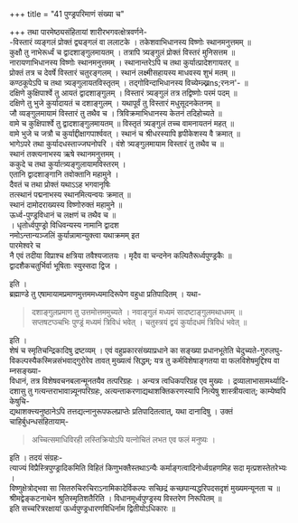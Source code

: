 +++
title = "41 पुण्ड्रपरिमाणं संख्या च"

+++
तथा पारमेष्ठ्यसंहितायां शारीरभगवत्क्षेत्रवर्णने-  
-विस्तारं व्यङ्गलं प्रोक्तं द्व्यङ्गलं वा ललाटके । तकेशवाभिधानस्य विष्णोः स्थानमनुत्तमम् ॥  
कुक्षौ तु नाभेरूर्ध्वं च द्वादशाङ्गुलमायतम् । तत्रापि त्र्यङ्गुलं प्रोक्तं विस्तरं मुनिसत्तम ॥  
नारायणाभिधानस्य विष्णोः स्थानमनुत्तमम् । स्थानान्तरेऽपि च तथा कुर्यात्प्रादेशगायतर् ॥  
प्रोक्तं तत्र च देवर्षे विस्तारं चतुरङ्गलम् । स्थानं लक्ष्मीसहायस्य माधवस्य शुभं मतम् ॥  
कण्ठकूपेऽपि च तथा त्र्यङ्गुलायतविस्तृतम् । तद्गोविन्दाभिधानस्य विच्येम्न्न्ख्नns;रनःन'- ॥  
दक्षिणे कुक्षिपार्श्वे तु आयतं द्वादशाङ्गुलम् । विस्तारं त्र्यङ्गुलं तत्र तद्विष्णोः परमं पदम् ॥  
दक्षिणे तु भुजे कुर्यादायतं च दशाङ्गुलम् । यथापूर्वं तु विस्तारं मधुसूदनकेतनम् ॥  
जौ व्यङ्गुलमायामं विस्तारं तु तथैव च । त्रिविक्रमाभिधानस्य केतनं तदिहोच्यते ॥  
वामे च कुक्षिपार्श्वे तु द्वादशाङ्गुलमायतम् ॥ विस्तृतं त्र्यङ्गुलं तच्च वामनायतनं महत् ॥  
वामे भुजे च जत्रौ च कुर्याद्दीक्षागपार्श्ववत् । स्थानं च श्रीधरस्यापि हृपीकेशस्य वै क्रमात् ॥  
भागेऽपरे तथा कुर्यादधस्ताज्जघनोपरि । वंशे त्र्यङ्गुलमायाम विस्तारं तु तथैव च ॥  
स्थानं तक्त्यनाभस्य ऋषे स्थानमनुत्तमम् ।  
ककुदे च तथा कुर्यात्त्र्यङ्गुलायामविस्तरम् ।  
एतानि द्वादशाङ्गानि तवोक्तानि महामुने ।  
दैवतं च तथा प्रोक्तं यथाऽऽह भगवानृषिः  
तत्स्थानं पद्मनाभस्य स्थानमित्यन्वयः क्रमात् ॥  
स्थानं दामोदराख्यस्य विष्णोरुक्तं महामुने ॥  
ऊर्ध्व-पुण्ड्रविधानं च लक्षणं च तथैव च ॥  
। धृतोर्ध्वपुण्ड्रो विधिवन्यस्य नामानि द्वादश  
नमोऽन्तान्यञ्जलिं कुर्यान्नामान्युक्त्वा यथाक्रमम् इत  
पारमेश्वरे च  
नै एवं तदीया विप्राश्च क्षत्रिया तवैश्यजातयः । मृदैव वा चन्दनेन कल्पितैरूर्ध्वपुण्ड्रकैः ॥  
द्वादशैकचतुर्भिर्वा भूषिताः स्युस्सदा द्विज ।

इति ।  
ब्रह्माण्डे तु एषामायामप्रमाणमुत्तममध्यमादिरूपेण वहुधा प्रतिपादितम् । यथा-  

> दशाङ्गुलप्रमाण तु उत्तमोत्तममुच्यते । नवाङ्गुलं मध्यमं सादष्टाङ्गुलमथाधमम् ॥  
सप्तषटप्ञ्चभिः पुण्ड्रं मध्यमं त्रिविधं भवेत् । चतुस्त्रयं द्वयं कुर्यादधमं त्रिविधं भवेत् ॥

इति ।  
शेषं च स्मृतिचन्द्रिकादिषु द्रष्टव्यम् । एवं वहुप्रकारसंख्याप्रधाने का सङ्ख्या प्रधानभूतेति चेदुच्यते-गुरुलघु-  
विकल्पस्यैकस्मिन्नसंभवाद्गुरोरेव तावत् मुख्यत्वं सिद्धम्; यत्र तु कर्मविशेषाङ्गतया वा फलविशेषमुद्दिश्य वा म्नसङ्ख्या-  
विधानं, तत्र विशेषवचनबलान्मूनतयैव तत्परिग्रहः । अन्यत्र त्वधिकपरिग्रह एव मुख्यः । द्रव्यालाभासामर्थ्यादि-  
दशासु तु गत्यन्तराभावान्न्यूनपरिग्रहः, अत्यन्ताकरणाद्यथाशक्तिकरणस्यापि नित्येषु शास्त्रीयत्वात्; काम्येष्वपि केषुचि-  
द्यथाशक्त्त्यनुष्ठानेऽपि तत्तद्यत्नानुरूपफलप्राप्तेः प्रतिपादितत्वात्, यथा दानादिषु । उक्तं चाहिर्बुधन्धसंहितायाम्-  

> अच्चित्समाधिविरही लस्तिक्रियोऽपि यत्नोचितं लभत एव फलं मनुष्यः ।

इति । तदयं संग्रहः-  
त्याज्यं विप्रैस्त्रिपुण्ड्रादिकमिति विहितं किणुभक्तैस्तथाऽन्यैः कर्माङ्गत्वादिनोर्ध्वग्रहणमिह सदा मृत्प्रशस्तेतरेभ्यः ।  
विष्णुक्षेत्रोद्भवा सा सितरुचिरुचिराऽनामिकादेर्विकल्पः सच्छिद्रं कच्छपान्यद्धरिपदसदृशं मुख्यमन्यूनता च ॥  
श्रीमद्वेङ्कटनाथेन श्रुतिस्मृतिशतैरिति । विधानमूर्ध्वपुण्ड्रस्य विस्तरेण निरूपितम् ॥  
इति सच्चरित्ररक्षायां ऊर्ध्वपुण्ड्रधारणविधिर्नाम द्वितीयोऽधिकारः ॥